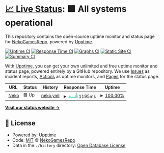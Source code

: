 # [📈 Live Status](https://NekoGamesRepo.github.io/status): <!--live status--> **🟩 All systems operational**

This repository contains the open-source uptime monitor and status page for [NekoGamesRepo](https://NekoGamesRepo.github.io/status), powered by [Upptime](https://github.com/upptime/upptime).

[![Uptime CI](https://github.com/NekoGamesRepo/status/workflows/Uptime%20CI/badge.svg)](https://github.com/NekoGamesRepo/status/actions?query=workflow%3A%22Uptime+CI%22)
[![Response Time CI](https://github.com/NekoGamesRepo/status/workflows/Response%20Time%20CI/badge.svg)](https://github.com/NekoGamesRepo/status/actions?query=workflow%3A%22Response+Time+CI%22)
[![Graphs CI](https://github.com/NekoGamesRepo/status/workflows/Graphs%20CI/badge.svg)](https://github.com/NekoGamesRepo/status/actions?query=workflow%3A%22Graphs+CI%22)
[![Static Site CI](https://github.com/NekoGamesRepo/status/workflows/Static%20Site%20CI/badge.svg)](https://github.com/NekoGamesRepo/status/actions?query=workflow%3A%22Static+Site+CI%22)
[![Summary CI](https://github.com/NekoGamesRepo/status/workflows/Summary%20CI/badge.svg)](https://github.com/NekoGamesRepo/status/actions?query=workflow%3A%22Summary+CI%22)

With [Upptime](https://upptime.js.org), you can get your own unlimited and free uptime monitor and status page, powered entirely by a GitHub repository. We use [Issues](https://github.com/NekoGamesRepo/status/issues) as incident reports, [Actions](https://github.com/NekoGamesRepo/status/actions) as uptime monitors, and [Pages](https://NekoGamesRepo.github.io/status) for the status page.

<!--start: status pages-->
<!-- This summary is generated by Upptime (https://github.com/upptime/upptime) -->
<!-- Do not edit this manually, your changes will be overwritten -->
<!-- prettier-ignore -->
| URL | Status | History | Response Time | Uptime |
| --- | ------ | ------- | ------------- | ------ |
| <img alt="" src="https://neko.games/wp-content/uploads/2023/01/neko.png" height="13"> [Neko](https://neko.games) | 🟩 Up | [neko.yml](https://github.com/NekoGamesRepo/status/commits/HEAD/history/neko.yml) | <details><summary><img alt="Response time graph" src="./graphs/neko/response-time-week.png" height="20"> 1195ms</summary><br><a href="https://NekoGamesRepo.github.io/status/history/neko"><img alt="Response time 1570" src="https://img.shields.io/endpoint?url=https%3A%2F%2Fraw.githubusercontent.com%2FNekoGamesRepo%2Fstatus%2FHEAD%2Fapi%2Fneko%2Fresponse-time.json"></a><br><a href="https://NekoGamesRepo.github.io/status/history/neko"><img alt="24-hour response time 1343" src="https://img.shields.io/endpoint?url=https%3A%2F%2Fraw.githubusercontent.com%2FNekoGamesRepo%2Fstatus%2FHEAD%2Fapi%2Fneko%2Fresponse-time-day.json"></a><br><a href="https://NekoGamesRepo.github.io/status/history/neko"><img alt="7-day response time 1195" src="https://img.shields.io/endpoint?url=https%3A%2F%2Fraw.githubusercontent.com%2FNekoGamesRepo%2Fstatus%2FHEAD%2Fapi%2Fneko%2Fresponse-time-week.json"></a><br><a href="https://NekoGamesRepo.github.io/status/history/neko"><img alt="30-day response time 1404" src="https://img.shields.io/endpoint?url=https%3A%2F%2Fraw.githubusercontent.com%2FNekoGamesRepo%2Fstatus%2FHEAD%2Fapi%2Fneko%2Fresponse-time-month.json"></a><br><a href="https://NekoGamesRepo.github.io/status/history/neko"><img alt="1-year response time 1570" src="https://img.shields.io/endpoint?url=https%3A%2F%2Fraw.githubusercontent.com%2FNekoGamesRepo%2Fstatus%2FHEAD%2Fapi%2Fneko%2Fresponse-time-year.json"></a></details> | <details><summary><a href="https://NekoGamesRepo.github.io/status/history/neko">100.00%</a></summary><a href="https://NekoGamesRepo.github.io/status/history/neko"><img alt="All-time uptime 100.00%" src="https://img.shields.io/endpoint?url=https%3A%2F%2Fraw.githubusercontent.com%2FNekoGamesRepo%2Fstatus%2FHEAD%2Fapi%2Fneko%2Fuptime.json"></a><br><a href="https://NekoGamesRepo.github.io/status/history/neko"><img alt="24-hour uptime 100.00%" src="https://img.shields.io/endpoint?url=https%3A%2F%2Fraw.githubusercontent.com%2FNekoGamesRepo%2Fstatus%2FHEAD%2Fapi%2Fneko%2Fuptime-day.json"></a><br><a href="https://NekoGamesRepo.github.io/status/history/neko"><img alt="7-day uptime 100.00%" src="https://img.shields.io/endpoint?url=https%3A%2F%2Fraw.githubusercontent.com%2FNekoGamesRepo%2Fstatus%2FHEAD%2Fapi%2Fneko%2Fuptime-week.json"></a><br><a href="https://NekoGamesRepo.github.io/status/history/neko"><img alt="30-day uptime 100.00%" src="https://img.shields.io/endpoint?url=https%3A%2F%2Fraw.githubusercontent.com%2FNekoGamesRepo%2Fstatus%2FHEAD%2Fapi%2Fneko%2Fuptime-month.json"></a><br><a href="https://NekoGamesRepo.github.io/status/history/neko"><img alt="1-year uptime 100.00%" src="https://img.shields.io/endpoint?url=https%3A%2F%2Fraw.githubusercontent.com%2FNekoGamesRepo%2Fstatus%2FHEAD%2Fapi%2Fneko%2Fuptime-year.json"></a></details>

<!--end: status pages-->

[**Visit our status website →**](https://NekoGamesRepo.github.io/status)

## 📄 License

- Powered by: [Upptime](https://github.com/upptime/upptime)
- Code: [MIT](./LICENSE) © [NekoGamesRepo](https://NekoGamesRepo.github.io/status)
- Data in the `./history` directory: [Open Database License](https://opendatacommons.org/licenses/odbl/1-0/)
